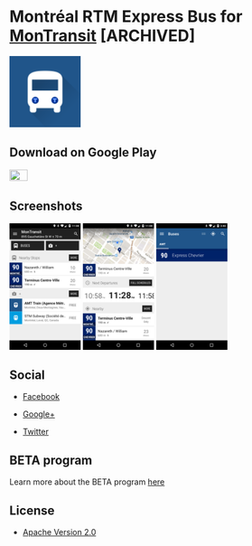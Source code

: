 # Montréal RTM Express Bus for [MonTransit](https://github.com/mtransitapps/mtransit-for-android) [ARCHIVED]

<img width="25%" height="25%" src="https://raw.githubusercontent.com/mtransitapps/ca-montreal-amt-bus-android/master/pub/hi-res-app-icon.png"/>

## Download on Google Play

<a href="https://play.google.com/store/apps/details?id=org.mtransit.android.ca_montreal_amt_bus"><img width="25%" height="25%" src="https://play.google.com/intl/en_us/badges/images/apps/en-play-badge.png"/></a>

## Screenshots

<img width="25%" height="25%" src="https://raw.githubusercontent.com/mtransitapps/ca-montreal-amt-bus-android/master/pub/screenshot-phone-1.png"/>
<img width="25%" height="25%" src="https://raw.githubusercontent.com/mtransitapps/ca-montreal-amt-bus-android/master/pub/screenshot-phone-2.png"/>
<img width="25%" height="25%" src="https://raw.githubusercontent.com/mtransitapps/ca-montreal-amt-bus-android/master/pub/screenshot-phone-3.png"/>

## Social

* [Facebook](https://www.facebook.com/MonTransit)

* [Google+](http://gplus.to/MonTransit/)

* [Twitter](https://twitter.com/montransit)

## BETA program

Learn more about the BETA program [here](https://github.com/mtransitapps/mtransit-for-android/wiki/BETA)

## License

* [Apache Version 2.0](http://www.apache.org/licenses/LICENSE-2.0.html)
